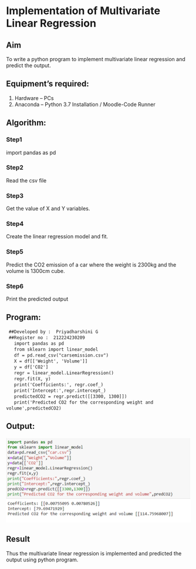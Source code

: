 # Implementation of Multivariate Linear Regression
## Aim
To write a python program to implement multivariate linear regression and predict the output.
## Equipment’s required:
1.	Hardware – PCs
2.	Anaconda – Python 3.7 Installation / Moodle-Code Runner
## Algorithm:
### Step1
import pandas as pd

### Step2
Read the csv file

### Step3
Get the value of X and Y variables.

### Step4
Create the linear regression model and fit.

### Step5
Predict the CO2 emission of a car where the weight is 2300kg and the volume is 1300cm cube.

### Step6
Print the predicted output

## Program:
```
 ##Developed by :  Priyadharshini G
 ##Register no :  212224230209
   import pandas as pd
   from sklearn import linear_model
   df = pd.read_csv("carsemission.csv")
   X = df[['Weight', 'Volume']]
   y = df['CO2']
   regr = linear_model.LinearRegression()
   regr.fit(X, y)
   print('Coefficients:', regr.coef_)
   print('Intercept:',regr.intercept_)
   predictedCO2 = regr.predict([[3300, 1300]])
   print('Predicted CO2 for the corresponding weight and volume',predictedCO2)

```
## Output:

![alt text](<Screenshot 2024-12-28 210905.png>)

## Result
Thus the multivariate linear regression is implemented and predicted the output using python program.